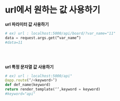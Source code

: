 url에서 원하는 값 사용하기
==


**url 파라미터 값 사용하기**<br>

```python
# ex) url : localhost:5000/api/board/?var_name="11"
data = request.args.get(“var_name”)
#data=11
```
<br><br>

**url 특정 문자열 값 사용하기**<br>

```python
# ex) url : localhost:5000/api"
@app.route(‘/<keyword>’)
def def_name(keyword)
return render_template(‘’,keyword = keyword)
#keyword="api"
```
